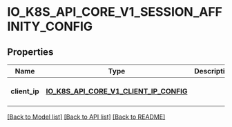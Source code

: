 # IO_K8S_API_CORE_V1_SESSION_AFFINITY_CONFIG

## Properties
Name | Type | Description | Notes
------------ | ------------- | ------------- | -------------
**client_ip** | [**IO_K8S_API_CORE_V1_CLIENT_IP_CONFIG**](io.k8s.api.core.v1.ClientIPConfig.md) |  | [optional] [default to null]

[[Back to Model list]](../README.md#documentation-for-models) [[Back to API list]](../README.md#documentation-for-api-endpoints) [[Back to README]](../README.md)


